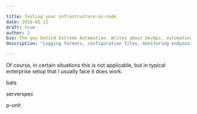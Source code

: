 ```yaml
---

title: Testing your infrastructure-as-code
date: 2016-05-12
draft: true
author: 1
bio: The guy behind Extreme Automation. Writes about DevOps, automation, enterprise processes, open-source, start-up life. Travels the world.
description: "Logging formats, configuration files, monitoring endpoints are just interfaces towards effective application operations and maintanance. Everybody knows about UX importance. Let's talk a bit about Operations Experience - OX." 

---
```


Of course, in certain situations this is not applicable, but in typical enterprise setup that I usually face it does work.


bats


serverspec


p-unit


